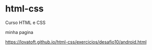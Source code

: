 # html-css
 Curso HTML e CSS

 minha pagina

 <a href="https://lovatoft.github.io/html-css/exercicios/desafio10/android.html">https://lovatoft.github.io/html-css/exercicios/desafio10/android.html</a>
